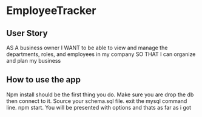 # EmployeeTracker


## User Story
AS A business owner
I WANT to be able to view and manage the departments, roles, and employees in my company
SO THAT I can organize and plan my business

## How to use the app
Npm install should be the first thing you do.
Make sure you are drop the db then connect to it.
Source your schema.sql file.
exit the mysql command line.
npm start.
You will be presented with options and thats as far as i got



